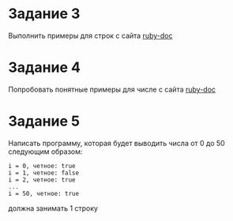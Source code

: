 Задание 3
=========

Выполнить примеры для строк с сайта
[ruby-doc](http://www.ruby-doc.org/core-2.1.1/String.html)

Задание 4
=========

Попробовать понятные примеры для числе с сайта
[ruby-doc](http://www.ruby-doc.org/core-2.1.1/Integer.html)

Задание 5
=========

Написать программу, которая будет выводить числа от 0 до 50 следующим образом:

    i = 0, четное: true
    i = 1, четное: false
    i = 2, четное: true
    ...
    i = 50, четное: true

должна занимать 1 строку
